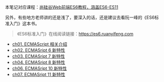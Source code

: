 本笔记对应课程：[尚硅谷Web前端ES6教程，涵盖ES6-ES11](https://www.bilibili.com/video/BV1uK411H7on)  

另外，有些地方老师讲的还是浅了，要深入的话，还是建议去看阮一峰的《ES6标准入门》这本书。
> 《ES6标准入门》在线阅读链接：https://es6.ruanyifeng.com

- [ch01. ECMAScript 相关介绍](JavaScript%201/ECMAScript6+/ch01.md)
- [ch02. ECMASript 6 新特性](JavaScript%201/ECMAScript6+/ch02.md)
- [ch03. ECMASript 7 新特性](JavaScript%201/ECMAScript6+/ch03.md)
- [ch04. ECMASript 8 新特性](JavaScript%201/ECMAScript6+/ch04.md)
- [ch06. ECMASript 10 新特性](JavaScript%201/ECMAScript6+/ch06.md)
- [ch07. ECMASript 11 新特性](JavaScript%201/ECMAScript6+/ch07.md)
